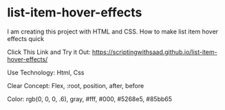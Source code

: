 # list-item-hover-effects
I am creating this project with HTML and CSS. How to make list item hover effects quick


Click This Link and Try it Out: https://scriptingwithsaad.github.io/list-item-hover-effects/

Use Technology: 
Html, Css

Clear Concept: 
Flex, :root, position, after, before

Color: 
rgb(0, 0, 0, .6), 
gray, 
#fff, 
#000, 
#5268e5, 
#85bb65
